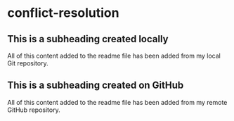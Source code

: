 # conflict-resolution

  ## This is a subheading created locally

  All of this content added to the readme file has been added from my local Git repository.
  ## This is a subheading created on GitHub

  All of this content added to the readme file has been added from my remote GitHub repository.
  ```
